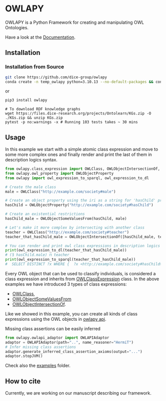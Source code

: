 # OWLAPY

OWLAPY is a Python Framework for creating and manipulating OWL Ontologies.

Have a look at the [Documentation](https://dice-group.github.io/owlapy/).

## Installation

### Installation from Source
``` bash
git clone https://github.com/dice-group/owlapy
conda create -n temp_owlapy python=3.10.13 --no-default-packages && conda activate temp_owlapy && pip3 install -e .
```
or
```bash
pip3 install owlapy
```


```shell
# To download RDF knowledge graphs
wget https://files.dice-research.org/projects/Ontolearn/KGs.zip -O ./KGs.zip && unzip KGs.zip
pytest -p no:warnings -x # Running 103 tests takes ~ 30 mins
```

## Usage

In this example we start with a simple atomic class expression and move to some more complex 
ones and finally render and print the last of them in description logics syntax.

```python
from owlapy.class_expression import OWLClass, OWLObjectIntersectionOf, OWLObjectSomeValuesFrom
from owlapy.owl_property import OWLObjectProperty
from owlapy import owl_expression_to_sparql, owl_expression_to_dl

# Create the male class
male = OWLClass("http://example.com/society#male")

# Create an object property using the iri as a string for 'hasChild' property.
hasChild = OWLObjectProperty("http://example.com/society#hasChild")

# Create an existential restrictions
hasChild_male = OWLObjectSomeValuesFrom(hasChild, male)

# Let's make it more complex by intersecting with another class
teacher = OWLClass("http://example.com/society#teacher")
teacher_that_hasChild_male = OWLObjectIntersectionOf([hasChild_male, teacher])

# You can render and print owl class expressions in description logics syntax (and vice-versa)
print(owl_expression_to_dl(teacher_that_hasChild_male))
# (∃ hasChild.male) ⊓ teacher
print(owl_expression_to_sparql(teacher_that_hasChild_male))
#  SELECT DISTINCT ?x WHERE {  ?x <http://example.com/society#hasChild> ?s_1 . ?s_1 a <http://example.com/society#male> . ?x a <http://example.com/society#teacher> .  } }
```

Every OWL object that can be used to classify individuals, is considered a class expression and 
inherits from [OWLClassExpression](https://dice-group.github.io/owlapy/autoapi/owlapy/class_expression/class_expression/index.html#owlapy.class_expression.class_expression.OWLClassExpression) 
class. In the above examples we have introduced 3 types of class expressions: 
- [OWLClass](https://dice-group.github.io/owlapy/autoapi/owlapy/class_expression/owl_class/index.html#owlapy.class_expression.owl_class.OWLClass), 
- [OWLObjectSomeValuesFrom](https://dice-group.github.io/owlapy/autoapi/owlapy/class_expression/restriction/index.html#owlapy.class_expression.restriction.OWLObjectSomeValuesFrom)
- [OWLObjectIntersectionOf](https://dice-group.github.io/owlapy/autoapi/owlapy/class_expression/nary_boolean_expression/index.html#owlapy.class_expression.nary_boolean_expression.OWLObjectIntersectionOf).

Like we showed in this example, you can create all kinds of class expressions using the 
OWL objects in [owlapy api](https://dice-group.github.io/owlapy/autoapi/owlapy/index.html).

Missing class assertions can be easily inferred 
```python
from owlapy.owlapi_adaptor import OWLAPIAdaptor
adaptor = OWLAPIAdaptor(path="..", name_reasoner="HermiT")
# Infer missing class assertions
adaptor.generate_inferred_class_assertion_axioms(output="...")
adaptor.stopJVM()
```

Check also the [examples](https://github.com/dice-group/owlapy/tree/develop/examples) folder.

## How to cite
Currently, we are working on our manuscript describing our framework.
